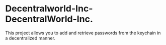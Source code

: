 # Decentralworld-Inc-DecentralWorld-Inc.
This project allows you to add and retrieve passwords from the keychain in a decentralized manner.
